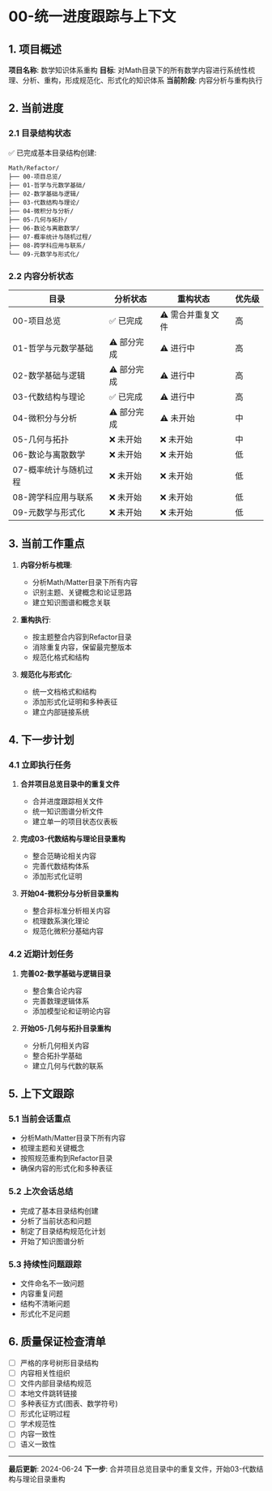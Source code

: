 # 00-统一进度跟踪与上下文

## 1. 项目概述

**项目名称**: 数学知识体系重构
**目标**: 对Math目录下的所有数学内容进行系统性梳理、分析、重构，形成规范化、形式化的知识体系
**当前阶段**: 内容分析与重构执行

## 2. 当前进度

### 2.1 目录结构状态

✅ 已完成基本目录结构创建:

```text
Math/Refactor/
├── 00-项目总览/
├── 01-哲学与元数学基础/
├── 02-数学基础与逻辑/
├── 03-代数结构与理论/
├── 04-微积分与分析/
├── 05-几何与拓扑/
├── 06-数论与离散数学/
├── 07-概率统计与随机过程/
├── 08-跨学科应用与联系/
└── 09-元数学与形式化/
```

### 2.2 内容分析状态

| 目录 | 分析状态 | 重构状态 | 优先级 |
|------|----------|----------|--------|
| 00-项目总览 | ✅ 已完成 | ⚠️ 需合并重复文件 | 高 |
| 01-哲学与元数学基础 | ⚠️ 部分完成 | ⚠️ 进行中 | 高 |
| 02-数学基础与逻辑 | ⚠️ 部分完成 | ⚠️ 进行中 | 高 |
| 03-代数结构与理论 | ✅ 已完成 | ⚠️ 进行中 | 高 |
| 04-微积分与分析 | ⚠️ 部分完成 | ⚠️ 未开始 | 中 |
| 05-几何与拓扑 | ❌ 未开始 | ❌ 未开始 | 中 |
| 06-数论与离散数学 | ❌ 未开始 | ❌ 未开始 | 低 |
| 07-概率统计与随机过程 | ❌ 未开始 | ❌ 未开始 | 低 |
| 08-跨学科应用与联系 | ❌ 未开始 | ❌ 未开始 | 低 |
| 09-元数学与形式化 | ❌ 未开始 | ❌ 未开始 | 低 |

## 3. 当前工作重点

1. **内容分析与梳理**:
   - 分析Math/Matter目录下所有内容
   - 识别主题、关键概念和论证思路
   - 建立知识图谱和概念关联

2. **重构执行**:
   - 按主题整合内容到Refactor目录
   - 消除重复内容，保留最完整版本
   - 规范化格式和结构

3. **规范化与形式化**:
   - 统一文档格式和结构
   - 添加形式化证明和多种表征
   - 建立内部链接系统

## 4. 下一步计划

### 4.1 立即执行任务

1. **合并项目总览目录中的重复文件**
   - 合并进度跟踪相关文件
   - 统一知识图谱分析文件
   - 建立单一的项目状态仪表板

2. **完成03-代数结构与理论目录重构**
   - 整合范畴论相关内容
   - 完善代数结构体系
   - 添加形式化证明

3. **开始04-微积分与分析目录重构**
   - 整合非标准分析相关内容
   - 梳理数系演化理论
   - 规范化微积分基础内容

### 4.2 近期计划任务

1. **完善02-数学基础与逻辑目录**
   - 整合集合论内容
   - 完善数理逻辑体系
   - 添加模型论和证明论内容

2. **开始05-几何与拓扑目录重构**
   - 分析几何相关内容
   - 整合拓扑学基础
   - 建立几何与代数的联系

## 5. 上下文跟踪

### 5.1 当前会话重点

- 分析Math/Matter目录下所有内容
- 梳理主题和关键概念
- 按照规范重构到Refactor目录
- 确保内容的形式化和多种表征

### 5.2 上次会话总结

- 完成了基本目录结构创建
- 分析了当前状态和问题
- 制定了目录结构规范化计划
- 开始了知识图谱分析

### 5.3 持续性问题跟踪

- 文件命名不一致问题
- 内容重复问题
- 结构不清晰问题
- 形式化不足问题

## 6. 质量保证检查清单

- [ ] 严格的序号树形目录结构
- [ ] 内容相关性组织
- [ ] 文件内部目录结构规范
- [ ] 本地文件跳转链接
- [ ] 多种表征方式(图表、数学符号)
- [ ] 形式化证明过程
- [ ] 学术规范性
- [ ] 内容一致性
- [ ] 语义一致性

---

**最后更新**: 2024-06-24
**下一步**: 合并项目总览目录中的重复文件，开始03-代数结构与理论目录重构
